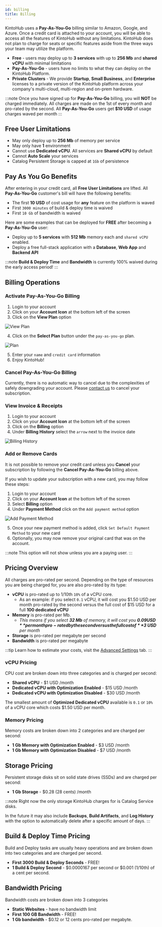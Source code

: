 ```yaml
---
id: billing
title: Billing
---
```


KintoHub uses a **Pay-As-You-Go** billing similar to Amazon, Google, and Azure.
Once a credit card is attached to your account, you will be able to access all the features of KintoHub without any limitations.
KintoHub does not plan to charge for seats or specific features aside from the three ways your team may utilize the platform.

* **Free** - users may deploy up to **3 services** with up to **256 Mb** and **shared vCPU** with minimal limitations
* **Pay-As-You-Go** - users have no limits to what they can deploy on the KintoHub Platform.
* **Private Clusters** - We provide **Startup**, **Small Business**, and **Enterprise** licenses to a private version of the KintoHub platform across your company's multi-cloud, multi-region and on-prem hardware.

:::note
Once you have signed up for **Pay-As-You-Go** billing, you will **NOT** be charged immediately.
All charges are made on the 1st of every month and pro-rated by the second.
All **Pay-As-You-Go** users get **$10 USD** of usage charges waved per month
:::

## Free User Limitations

* May only deploy up to **256 Mb** of memory per service
* May only have **1** environment
* Cannot use **Dedicated vCPU**. All services are **Shared vCPU** by default
* Cannot **Auto Scale** your services
* Catalog Persistent Storage is capped at `1Gb` of persistence

## Pay As You Go Benefits

After entering in your credit card, all **Free User Limitations** are lifted.
All **Pay-As-You-Go** customer's bill will have the following benefits:
 
* The first **10 USD** of cost usage for **any** feature on the platform is waved
* First `3000 minutes` of build & deploy time is waived
* First `10 Gb` of bandwidth is waived

Here are some examples that can be deployed for **FREE** after becoming a **Pay-As-You-Go** user:

* Deploy up to **5 services** with **512 Mb** memory each and `shared vCPU` enabled.
* Deploy a free full-stack application with a **Database**, **Web App** and **Backend API**

:::note
**Build & Deploy Time** and **Bandwidth** is currently 100% waived during the early access period!
:::

## Billing Operations

### Activate Pay-As-You-Go Billing

1. Login to your account
2. Click on your **Account Icon** at the bottom left of the screen
3. Click on the **View Plan** option

![View Plan](/img/anatomy/view-plan.png)

4. Click on the **Select Plan** button under the `pay-as-you-go` plan.

![Plan](/img/anatomy/pay-as-you-go.png)

5. Enter your `name` and `credit card` information
6. Enjoy KintoHub!

### Cancel Pay-As-You-Go Billing

Currently, there is no automatic way to cancel due to the complexities of safely downgrading your account.
Please [contact us](https://www.kintohub.com/contact-us) to cancel your subscription.

### View Invoice & Receipts

1. Login to your account
2. Click on your **Account Icon** at the bottom left of the screen
3. Click on the **Billing** option
4. Under **Billing History** select the `arrow` next to the invoice date

![Billing History](/img/anatomy/arrow-icon.png)

### Add or Remove Cards

It is not possible to remove your credit card unless you **Cancel** your subscription by following the **Cancel Pay-As-You-Go** billing above.

If you wish to update your subscription with a new card, you may follow these steps:

1. Login to your account
2. Click on your **Account Icon** at the bottom left of the screen
3. Select **Billing** option
4. Under **Payment Method** click on the `Add payment method` option

![Add Payment Method](/img/anatomy/add-payment-method.png)

5. Once your new payment method is added, click `Set Default Payment Method` to your new card
6. Optionally, you may now remove your original card that was on the account.

:::note
This option will not show unless you are a paying user.
:::

## Pricing Overview

All charges are pro-rated per second.
Depending on the type of resources you are being charged for, you are also pro-rated by its type:

* **vCPU** is pro-rated up to 1/10th `10%` of a vCPU core.
    * As an example: if you select `0.1` vCPU, it will cost you $1.50 USD per month pro-rated by the second versus the full cost of $15 USD for a full **100 dedicated vCPU**
* **Memory** is pro-rated per Mb.
    * *This means if you select **32 Mb** of memory, it will cost you **$0.09 USD** per month pro-rated by the second versus the full cost of **$3 USD** per month*
* **Storage** is pro-rated per megabyte per second
* **Bandwidth** is pro-rated per megabyte

:::tip
Learn how to estimate your costs, visit the [Advanced Settings](anatomy-advanced.md#max-monthly-cost-estimation) tab.
:::

### vCPU Pricing

CPU cost are broken down into three categories and is charged per second:

* **Shared vCPU** - $1 USD /month
* **Dedicated vCPU with Optimization Enabled** - $15 USD /month 
* **Dedicated vCPU with Optimization Disabled** - $30 USD /month

The smallest amount of **Optimized Dedicated vCPU** available is `0.1` or `10%` of a vCPU core which costs $1.50 USD per month.

### Memory Pricing

Memory costs are broken down into 2 categories and are charged per second:

* **1 Gb Memory with Optimization Enabled** - $3 USD /month
* **1 Gb Memory with Optimization Disabled** - $7 USD /month

## Storage Pricing

Persistent storage disks sit on solid state drives (SSDs) and are charged per second:

* **1 Gb Storage** - $0.28 (28 cents) /month

:::note
Right now the only storage KintoHub charges for is Catalog Service disks.

In the future it may also include **Backups**, **Build Artifacts**, and **Log History** with the option to automatically delete after a specific amount of days.
:::

## Build & Deploy Time Pricing

Build and Deploy tasks are usually heavy operations and are broken down into two categories and are charged per second.

* **First 3000 Build & Deploy Seconds** - FREE!
* **1 Build & Deploy Second** - $0.0000167 per second or $0.001 (1/10th) of a cent per second.

## Bandwidth Pricing

Bandwidth costs are broken down into 3 categories

* **Static Websites** - have no bandwidth limit
* **First 100 GB Bandwidth** - FREE!
* **1 Gb bandwidth** - $0.12 or 12 cents pro-rated per megabyte.
